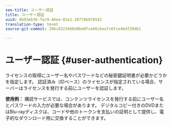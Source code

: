 ```yaml
---
seo-title: ユーザー認証
title: ユーザー認証
uuid: 0b93eb36-fec9-46ee-81e1-28770b978542
translation-type: tm+mt
source-git-commit: 29bc8323460d9be0fce66cbea7c6fce46df20d61

---
```



# ユーザー認証 {#user-authentication}

ライセンスの取得にユーザー名やパスワードなどの秘密鍵証明書が必要かどうかを指定します。 認証済み（IDベース）のライセンスが指定されている場合、サーバーはライセンスを発行する前にユーザーを認証します。

**使用例：** 購読サービスでは、コンテンツライセンスを発行する前にユーザー名とパスワードの入力が必要な場合があります。 デジタルコピー付きのDVDまたはBlu-rayディスクは、コードや他のトークンを支払いの証明として提供し、電子的なダウンロード用に交換することができます。
